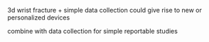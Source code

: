 3d wrist fracture + simple data collection could give rise to new or personalized devices

combine with data collection for simple reportable studies